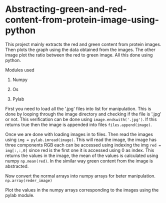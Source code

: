 # Abstracting-green-and-red-content-from-protein-image-using-python
This project mainly extracts the red and green content from protein images. Then plots the graph using the data obtained from the images. The other image plot the ratio between the red to green image. All this done using python.

Modules used

1. Numpy

2. Os

3. Pylab


First you need to load all the '.jpg' files into list for manipulation. This is done by looping through the image directory and checking if the file is '.jpg' or not. This verification can be done using ```image.endswith('.jpg')```. If this returns true then the image is appended into files ```files.append(image)```.

Once we are done with loading images in to files. Then read the images using ```img = pylab.imread(image)```. This will read the image, the image has three components RGB each can be accessed using indexing the img ```red = img[:,:,0]``` since red is the first one it is accessed using 0 as index. This returns the values in the image, the mean of the values is calculated using numpy ```np.mean(red)```. In the similar way green content from the image is abstracted.

Now convert the normal arrays into numpy arrays for beter manipulation. ```np.array(reder_image)```

Plot the values in the numpy arrays corresponding to the images using the pylab module.


